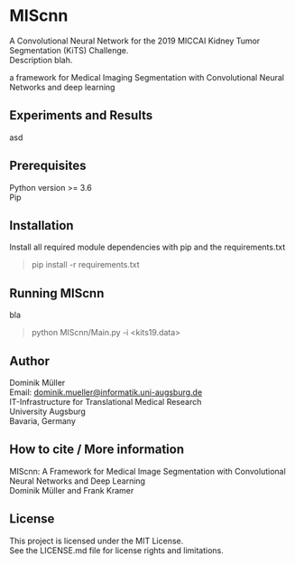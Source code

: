 # MIScnn

A Convolutional Neural Network for the 2019 MICCAI Kidney Tumor Segmentation (KiTS) Challenge.\
Description blah.

a framework for Medical Imaging Segmentation with Convolutional Neural Networks and deep learning

## Experiments and Results

asd

## Prerequisites

Python version >= 3.6\
Pip

## Installation

Install all required module dependencies with pip and the requirements.txt

> pip install -r requirements.txt

## Running MIScnn

bla
> python MIScnn/Main.py -i <kits19.data>

## Author

Dominik Müller\
Email: dominik.mueller@informatik.uni-augsburg.de\
IT-Infrastructure for Translational Medical Research\
University Augsburg\
Bavaria, Germany

## How to cite / More information

MIScnn: A Framework for Medical Image Segmentation with Convolutional Neural Networks and Deep Learning\
Dominik Müller and Frank Kramer

## License

This project is licensed under the MIT License.\
See the LICENSE.md file for license rights and limitations.
